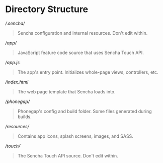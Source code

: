 # Directory Structure

*/.sencha/*
> Sencha configuration and internal resources. Don't edit within.

*/app/*
> JavaScript feature code source that uses Sencha Touch API.

*/app.js*
> The app's entry point. Initializes whole-page views, controllers, etc.

*/index.html*
> The web page template that Sencha loads into.

*/phonegap/*
> Phonegap's config and build folder. Some files generated during builds.

*/resources/*
> Contains app icons, splash screens, images, and SASS.

*/touch/*
> The Sencha Touch API source. Don't edit within.

